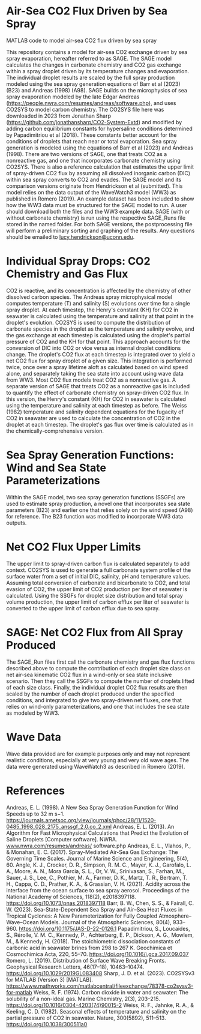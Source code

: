 # Air-Sea CO2 Flux Driven by Sea Spray
MATLAB code to model air-sea CO2 flux driven by sea spray

This repository contains a model for air-sea CO2 exchange driven by sea spray evaporation, hereafter referred to as SAGE. The SAGE model calculates the changes in carbonate chemistry and CO2 gas exchange within a spray droplet driven by its temperature changes and evaporation. The individual droplet results are scaled by the full spray production modeled using the sea spray generation equations of Barr et al (2023) (B23) and Andreas (1998) (A98). 
SAGE builds on the microphysics of sea spray evaporation modeled by the late Edgar Andreas (https://people.nwra.com/resumes/andreas/software.php), and uses CO2SYS to model carbon chemistry. The CO2SYS file here was downloaded in 2023 from Jonathan Sharp (https://github.com/jonathansharp/CO2-System-Extd) and modified by adding carbon equilibrium constants for hypersaline conditions determined by Papadimitriou et al (2018). These constants better account for the conditions of droplets that reach near or total evaporation. Sea spray generation is modeled using the equations of Barr et al (2023) and Andreas (1998). 
There are two versions of SAGE, one that treats CO2 as a nonreactive gas, and one that incorporates carbonate chemistry using CO2SYS. There is also a reference calculation that estimates the upper limit of spray-driven CO2 flux by assuming all dissolved inorganic carbon (DIC) within sea spray converts to CO2 and evades. The SAGE model and its comparison versions originate from Hendrickson et al (submitted). 
This model relies on the data output of the WaveWatch3 model (WW3) as published in Romero (2019). An example dataset has been included to show how the WW3 data must be structured for the SAGE model to run. A user should download both the files and the WW3 example data. SAGE (with or without carbonate chemistry) is run using the respective SAGE_Runs file stored in the named folder. For both SAGE versions, the postprocessing file will perform a preliminary sorting and graphing of the results. 
Any questions should be emailed to lucy.hendrickson@uconn.edu.

# Individual Spray Drops: CO2 Chemistry and Gas Flux
CO2 is reactive, and its concentration is affected by the chemistry of other dissolved carbon species. The Andreas spray microphysical model computes temperature (T) and salinity (S) evolutions over time for a single spray droplet. At each timestep, the Henry's constant (KH) for CO2 in seawater is calculated using the temperature and salinity at that point in the droplet's evolution. CO2SYS is used to compute the distribution of carbonate species in the droplet as the temperature and salinity evolve, and the gas exchange at each timestep is calculated using the droplet's partial pressure of CO2 and the KH for that point. This approach accounts for the conversion of DIC into CO2 or vice versa as internal droplet conditions change. The droplet's CO2 flux at each timestep is integrated over to yield a net CO2 flux for spray droplet of a given size. This integration is performed twice, once over a spray lifetime aloft as calculated based on wind speed alone, and separately taking the sea state into account using wave data from WW3. 
Most CO2 flux models treat CO2 as a nonreactive gas. A separate version of SAGE that treats CO2 as a nonreactive gas is included to quantify the effect of carbonate chemistry on spray-driven CO2 flux. In this version, the Henry's constant (KH) for CO2 in seawater is calculated using the temperature and salinity at each timestep as before. The Weiss (1982) temperature and salinity dependent equations for the fugacity of CO2 in seawater are used to calculate the concentration of CO2 in the droplet at each timestep. The droplet's gas flux over time is calculated as in the chemically-comprehensive version. 

# Sea Spray Generation Functions: Wind and Sea State Parameterizations
Within the SAGE model, two sea spray generation functions (SSGFs) are used to estimate spray production, a novel one that incorporates sea state parameters (B23) and earlier one that relies solely on the wind speed (A98) for reference. The B23 function was modified to incorporate WW3 data outputs. 

# Net CO2 Flux Upper Limits 
The upper limit to spray-driven carbon flux is calculated separately to add context. CO2SYS is used to generate a full carbonate system profile of the surface water from a set of initial DIC, salinity, pH and temperature values. Assuming total conversion of carbonate and bicarbonate to CO2, and total evasion of CO2, the upper limit of CO2 production per liter of seawater is calculated. Using the SSGFs for droplet size distribution and total spray volume production, the upper limit of carbon efflux per liter of seawater is converted to the upper limit of carbon efflux due to sea spray. 

# SAGE: Net CO2 Flux from All Spray Produced
The SAGE_Run files first call the carbonate chemistry and gas flux functions described above to compute the contribution of each droplet size class on net air-sea kinematic CO2 flux in a wind-only or  sea state inclusive scenario. Then they call the SSGFs to compute the number of droplets lifted of each size class. Finally, the individual droplet CO2 flux results are then scaled by the number of each droplet produced under the specified conditions, and integrated to give two spray-driven net fluxes, one that relies on wind-only parameterizations, and one that includes the sea state as modeled by WW3. 

# Wave Data 
Wave data provided are for example purposes only and may not represent realistic conditions, especially at very young and very old wave ages. The data were generated using WaveWatch3 as described in Romero (2019). 

# References
Andreas, E. L. (1998). A New Sea Spray Generation Function for Wind Speeds up to 32 m s−1. https://journals.ametsoc.org/view/journals/phoc/28/11/1520-0485_1998_028_2175_anssgf_2.0.co_2.xml
Andreas, E. L. (2013). An Algorithm for Fast Microphysical Calculations that Predict the Evolution of Saline Droplets [Computer software]. NWRA. www.nwra.com/resumes/andreas/ software.php
Andreas, E. L., Vlahos, P., & Monahan, E. C. (2017). Spray-Mediated Air-Sea Gas Exchange: The Governing Time Scales. Journal of Marine Science and Engineering, 5(4), 60.
Angle, K. J., Crocker, D. R., Simpson, R. M. C., Mayer, K. J., Garofalo, L. A., Moore, A. N., Mora Garcia, S. L., Or, V. W., Srinivasan, S., Farhan, M., Sauer, J. S., Lee, C., Pothier, M. A., Farmer, D. K., Martz, T. R., Bertram, T. H., Cappa, C. D., Prather, K. A., & Grassian, V. H. (2021). Acidity across the interface from the ocean surface to sea spray aerosol. Proceedings of the National Academy of Sciences, 118(2), e2018397118. https://doi.org/10.1073/pnas.2018397118
Barr, B. W., Chen, S. S., & Fairall, C. W. (2023). Sea-State-Dependent Sea Spray and Air–Sea Heat Fluxes in Tropical Cyclones: A New Parameterization for Fully Coupled Atmosphere–Wave–Ocean Models. Journal of the Atmospheric Sciences, 80(4), 933–960. https://doi.org/10.1175/JAS-D-22-0126.1
Papadimitriou, S., Loucaides, S., Rérolle, V. M. C., Kennedy, P., Achterberg, E. P., Dickson, A. G., Mowlem, M., & Kennedy, H. (2018). The stoichiometric dissociation constants of carbonic acid in seawater brines from 298 to 267 K. Geochimica et Cosmochimica Acta, 220, 55–70. https://doi.org/10.1016/j.gca.2017.09.037
Romero, L. (2019). Distribution of Surface Wave Breaking Fronts. Geophysical Research Letters, 46(17–18), 10463–10474. https://doi.org/10.1029/2019GL083408
Sharp, J. D. et al. (2023). CO2SYSv3 for MATLAB (Version 3) [MATLAB]. https://www.mathworks.com/matlabcentral/fileexchange/78378-co2sysv3-for-matlab
Weiss, R. F. (1974). Carbon dioxide in water and seawater: The solubility of a non-ideal gas. Marine Chemistry, 2(3), 203–215. https://doi.org/10.1016/0304-4203(74)90015-2
Weiss, R. F., Jahnke, R. A., & Keeling, C. D. (1982). Seasonal effects of temperature and salinity on the partial pressure of CO2 in seawater. Nature, 300(5892), 511–513. https://doi.org/10.1038/300511a0
